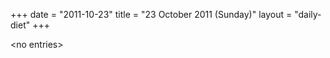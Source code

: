 +++
date = "2011-10-23"
title = "23 October 2011 (Sunday)"
layout = "daily-diet"
+++

\<no entries\>